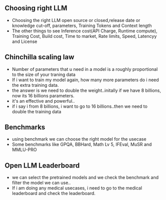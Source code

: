 ## Choosing right LLM

- Choosing the right LLM open source or closed,release date or knowledge cut-off, parameters, Training Tokens and Context length
- The other things to see Inference cost(API Charge, Runtime compute), Training Cost, Build cost, Time to market, Rate limits, Speed, Latencyy and License

## Chinchilla scaling law

- Number of parameters that u need in a model is a roughly proportional to the size of your traning data
- If i want to train my model again, how many more parameters do i need the extra training data.
- the answer is we need to double the weight..initally if we have 8 billions, now its 16 billions parameters.
- it's an effective and powerful..
- if i say i from 8 billions, i want to go to 16 billions..then we need to double the training data

## Benchmarks

- using benchmark we can choose the right model for the usecase
- Some benchmarks like GPQA, BBHard, Math Lv 5, IFEval, MuSR and MMLU-PRO

## Open LLM Leaderboard 

- we can select the pretrained models and we check the benchmark and filter the model we can use..
- If i am doing any medical usecases, i need to go to the medical leaderboard and check the leaderboard.